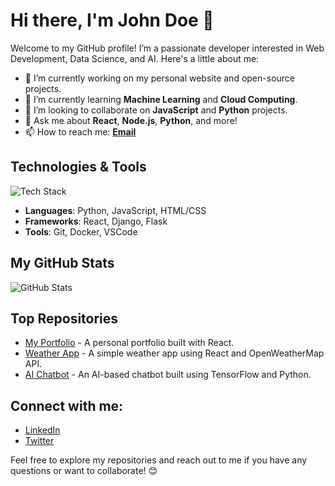 # Hi there, I'm John Doe 👋

Welcome to my GitHub profile! I’m a passionate developer interested in Web Development, Data Science, and AI. Here's a little about me:

- 🔭 I’m currently working on my personal website and open-source projects.
- 🌱 I’m currently learning **Machine Learning** and **Cloud Computing**.
- 👯 I’m looking to collaborate on **JavaScript** and **Python** projects.
- 💬 Ask me about **React**, **Node.js**, **Python**, and more!
- 📫 How to reach me: **[Email](mailto:ziad99kr@gmail.com)**

## Technologies & Tools

![Tech Stack](https://img.shields.io/badge/Tech-Stack-blue?logo=python&logoColor=white&style=flat)

- **Languages**: Python, JavaScript, HTML/CSS
- **Frameworks**: React, Django, Flask
- **Tools**: Git, Docker, VSCode

## My GitHub Stats

![GitHub Stats](https://github-readme-stats.vercel.app/api?username=ziadkaroune&show_icons=true&hide_title=true)

## Top Repositories

- [My Portfolio](https://www.ziadkaroune.com) - A personal portfolio built with React.
- [Weather App](https://github.com/johndoe/weather-app) - A simple weather app using React and OpenWeatherMap API.
- [AI Chatbot](https://github.com/johndoe/ai-chatbot) - An AI-based chatbot built using TensorFlow and Python.

## Connect with me:

- [LinkedIn](https://www.linkedin.com/in/johndoe/)
- [Twitter](https://twitter.com/johndoe)

Feel free to explore my repositories and reach out to me if you have any questions or want to collaborate! 😊

